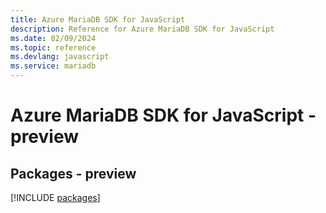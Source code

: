 ```yaml
---
title: Azure MariaDB SDK for JavaScript
description: Reference for Azure MariaDB SDK for JavaScript
ms.date: 02/09/2024
ms.topic: reference
ms.devlang: javascript
ms.service: mariadb
---
```

# Azure MariaDB SDK for JavaScript - preview
## Packages - preview
[!INCLUDE [packages](mariadb-index.md)]